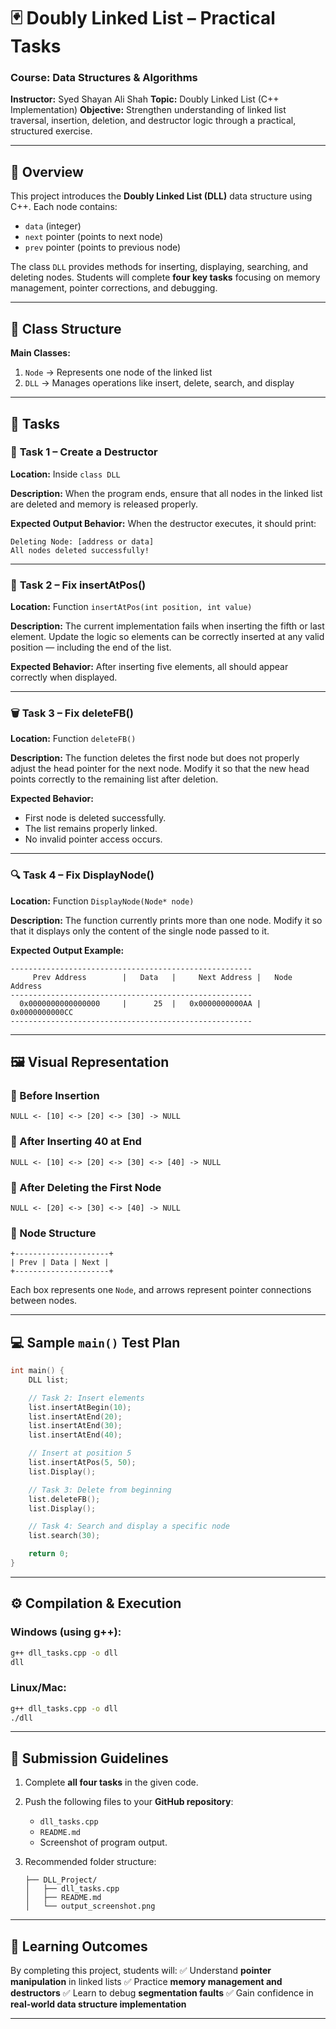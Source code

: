 

# 🃏 Doubly Linked List – Practical Tasks

### Course: Data Structures & Algorithms

**Instructor:** Syed Shayan Ali Shah
**Topic:** Doubly Linked List (C++ Implementation)
**Objective:** Strengthen understanding of linked list traversal, insertion, deletion, and destructor logic through a practical, structured exercise.

---

## 📘 Overview

This project introduces the **Doubly Linked List (DLL)** data structure using C++.
Each node contains:

* `data` (integer)
* `next` pointer (points to next node)
* `prev` pointer (points to previous node)

The class `DLL` provides methods for inserting, displaying, searching, and deleting nodes.
Students will complete **four key tasks** focusing on memory management, pointer corrections, and debugging.

---

## 🧩 Class Structure

**Main Classes:**

1. `Node` → Represents one node of the linked list
2. `DLL` → Manages operations like insert, delete, search, and display

---

## 🧠 Tasks

### 🧱 **Task 1 – Create a Destructor**

**Location:** Inside `class DLL`

**Description:**
When the program ends, ensure that all nodes in the linked list are deleted and memory is released properly.

**Expected Output Behavior:**
When the destructor executes, it should print:

```
Deleting Node: [address or data]
All nodes deleted successfully!
```

---

### 📍 **Task 2 – Fix insertAtPos()**

**Location:** Function `insertAtPos(int position, int value)`

**Description:**
The current implementation fails when inserting the fifth or last element.
Update the logic so elements can be correctly inserted at any valid position — including the end of the list.

**Expected Behavior:**
After inserting five elements, all should appear correctly when displayed.

---

### 🗑️ **Task 3 – Fix deleteFB()**

**Location:** Function `deleteFB()`

**Description:**
The function deletes the first node but does not properly adjust the head pointer for the next node.
Modify it so that the new head points correctly to the remaining list after deletion.

**Expected Behavior:**

* First node is deleted successfully.
* The list remains properly linked.
* No invalid pointer access occurs.

---

### 🔍 **Task 4 – Fix DisplayNode()**

**Location:** Function `DisplayNode(Node* node)`

**Description:**
The function currently prints more than one node. Modify it so that it displays only the content of the single node passed to it.

**Expected Output Example:**

```
------------------------------------------------------
     Prev Address        |   Data   |     Next Address |   Node Address
------------------------------------------------------
  0x0000000000000000     |      25  |   0x0000000000AA |   0x0000000000CC
------------------------------------------------------
```

---

## 🖼️ Visual Representation

### 🔸 Before Insertion

```
NULL <- [10] <-> [20] <-> [30] -> NULL
```

### 🔸 After Inserting 40 at End

```
NULL <- [10] <-> [20] <-> [30] <-> [40] -> NULL
```

### 🔸 After Deleting the First Node

```
NULL <- [20] <-> [30] <-> [40] -> NULL
```

### 🔸 Node Structure

```
+---------------------+
| Prev | Data | Next |
+---------------------+
```

Each box represents one `Node`, and arrows represent pointer connections between nodes.

---

## 💻 Sample `main()` Test Plan

```cpp
int main() {
    DLL list;

    // Task 2: Insert elements
    list.insertAtBegin(10);
    list.insertAtEnd(20);
    list.insertAtEnd(30);
    list.insertAtEnd(40);

    // Insert at position 5
    list.insertAtPos(5, 50);
    list.Display();

    // Task 3: Delete from beginning
    list.deleteFB();
    list.Display();

    // Task 4: Search and display a specific node
    list.search(30);

    return 0;
}
```

---

## ⚙️ Compilation & Execution

### **Windows (using g++):**

```bash
g++ dll_tasks.cpp -o dll
dll
```

### **Linux/Mac:**

```bash
g++ dll_tasks.cpp -o dll
./dll
```

---

## 🧾 Submission Guidelines

1. Complete **all four tasks** in the given code.
2. Push the following files to your **GitHub repository**:

   * `dll_tasks.cpp`
   * `README.md`
   * Screenshot of program output.
3. Recommended folder structure:

   ```
   ├── DLL_Project/
   │   ├── dll_tasks.cpp
   │   ├── README.md
   │   └── output_screenshot.png
   ```

---

## 🏁 Learning Outcomes

By completing this project, students will:
✅ Understand **pointer manipulation** in linked lists
✅ Practice **memory management and destructors**
✅ Learn to debug **segmentation faults**
✅ Gain confidence in **real-world data structure implementation**

---

